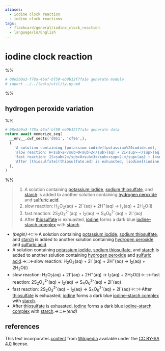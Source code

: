 ```yaml
---
aliases:
  - iodine clock reaction
  - iodine clock reactions
tags:
  - flashcard/general/iodine_clock_reaction
  - language/in/English
---
```


# iodine clock reaction

%%

```Python
# 08e5b0a3-f78a-46af-bf50-eb9b12f7fa1e generate module
# import ../../tools/utility.py.md
```

%%

## hydrogen peroxide variation

%%

```Python
# 08e5b0a3-f78a-46af-bf50-eb9b12f7fa1e generate data
return await memorize_seq(
  __env__.cwf_sects('d951', 'cf9a',),
  (
    'A solution containing [potassium iodide](potassium%20iodide.md), [sodium thiosulfate](sodium%20thiosulfate.md), and [starch](starch.md) is added to another solution containing [hydrogen peroxide](hydrogen%20peroxide.md) and [sulfuric acid](sulfuric%20acid.md).',
    'slow reaction: H<sub>2</sub>O<sub>2</sub>(aq) + 2I<sup>-</sup>(aq) + 2H<sup>+</sup>(aq) → I<sub>2</sub>(aq) + 2H<sub>2</sub>O(l)',
    'fast reaction: 2S<sub>2</sub>O<sub>3</sub><sup>2-</sup>(aq) + I<sub>2</sub>(aq) → S<sub>4</sub>O<sub>6</sub><sup>2-</sup>(aq) + 2I<sup>-</sup>(aq)',
    'After [thiosulfate](thiosulfate.md) is exhuasted, [iodine](iodine.md) forms a dark blue [iodine–starch complex](iodine–starch%20test.md) with [starch](starch.md).',
  ),
)
```

%%

<!--08e5b0a3-f78a-46af-bf50-eb9b12f7fa1e generate section="d951"--><!-- The following content is generated at 2023-05-04T22:37:04.007351+08:00. Any edits will be overridden! -->

> 1. A solution containing [potassium iodide](potassium%20iodide.md), [sodium thiosulfate](sodium%20thiosulfate.md), and [starch](starch.md) is added to another solution containing [hydrogen peroxide](hydrogen%20peroxide.md) and [sulfuric acid](sulfuric%20acid.md).
> 2. slow reaction: H<sub>2</sub>O<sub>2</sub>(aq) + 2I<sup>-</sup>(aq) + 2H<sup>+</sup>(aq) → I<sub>2</sub>(aq) + 2H<sub>2</sub>O(l)
> 3. fast reaction: 2S<sub>2</sub>O<sub>3</sub><sup>2-</sup>(aq) + I<sub>2</sub>(aq) → S<sub>4</sub>O<sub>6</sub><sup>2-</sup>(aq) + 2I<sup>-</sup>(aq)
> 4. After [thiosulfate](thiosulfate.md) is exhuasted, [iodine](iodine.md) forms a dark blue [iodine–starch complex](iodine–starch%20test.md) with [starch](starch.md).

<!--/08e5b0a3-f78a-46af-bf50-eb9b12f7fa1e-->

<!--08e5b0a3-f78a-46af-bf50-eb9b12f7fa1e generate section="cf9a"--><!-- The following content is generated at 2024-01-04T20:17:51.936666+08:00. Any edits will be overridden! -->

- _(begin)_→:::←A solution containing [potassium iodide](potassium%20iodide.md), [sodium thiosulfate](sodium%20thiosulfate.md), and [starch](starch.md) is added to another solution containing [hydrogen peroxide](hydrogen%20peroxide.md) and [sulfuric acid](sulfuric%20acid.md). <!--SR:!2024-05-17,89,230!2024-08-04,356,330-->
- A solution containing [potassium iodide](potassium%20iodide.md), [sodium thiosulfate](sodium%20thiosulfate.md), and [starch](starch.md) is added to another solution containing [hydrogen peroxide](hydrogen%20peroxide.md) and [sulfuric acid](sulfuric%20acid.md).→:::←slow reaction: H<sub>2</sub>O<sub>2</sub>(aq) + 2I<sup>-</sup>(aq) + 2H<sup>+</sup>(aq) → I<sub>2</sub>(aq) + 2H<sub>2</sub>O(l) <!--SR:!2024-04-23,237,270!2025-07-07,484,250-->
- slow reaction: H<sub>2</sub>O<sub>2</sub>(aq) + 2I<sup>-</sup>(aq) + 2H<sup>+</sup>(aq) → I<sub>2</sub>(aq) + 2H<sub>2</sub>O(l)→:::←fast reaction: 2S<sub>2</sub>O<sub>3</sub><sup>2-</sup>(aq) + I<sub>2</sub>(aq) → S<sub>4</sub>O<sub>6</sub><sup>2-</sup>(aq) + 2I<sup>-</sup>(aq) <!--SR:!2025-01-04,347,290!2025-02-18,440,290-->
- fast reaction: 2S<sub>2</sub>O<sub>3</sub><sup>2-</sup>(aq) + I<sub>2</sub>(aq) → S<sub>4</sub>O<sub>6</sub><sup>2-</sup>(aq) + 2I<sup>-</sup>(aq)→:::←After [thiosulfate](thiosulfate.md) is exhuasted, [iodine](iodine.md) forms a dark blue [iodine–starch complex](iodine–starch%20test.md) with [starch](starch.md). <!--SR:!2025-03-28,460,290!2025-03-16,451,290-->
- After [thiosulfate](thiosulfate.md) is exhuasted, [iodine](iodine.md) forms a dark blue [iodine–starch complex](iodine–starch%20test.md) with [starch](starch.md).→:::←_(end)_ <!--SR:!2024-07-26,350,330!2025-01-28,431,290-->

<!--/08e5b0a3-f78a-46af-bf50-eb9b12f7fa1e-->

## references

This text incorporates [content](https://en.wikipedia.org/wiki/iodine_clock_reaction) from [Wikipedia](Wikipedia.md) available under the [CC BY-SA 4.0](https://creativecommons.org/licenses/by-sa/4.0/) license.
